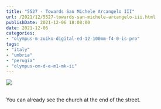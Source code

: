 ```yaml
---
title: "5527 - Towards San Michele Arcangelo III"
url: /2021/12/5527-towards-san-michele-arcangelo-iii.html
publishDate: 2021-12-06 18:00:00
date: 2021-12-06
categories:
- "olympus-m-zuiko-digital-ed-12-100mm-f4-0-is-pro"
tags:
- "italy"
- "umbria"
- "perugia"
- "olympus-om-d-e-m1-mk-ii"
---
```

<div class="container">
<div class="center"><a target="_blank" href="https://d25zfm9zpd7gm5.cloudfront.net/1200x1200/2019/20190902_123009_lr.jpg"><img class="webfeedsFeaturedVisual" src="https://d25zfm9zpd7gm5.cloudfront.net/0600x0600/2019/20190902_123009_lr.jpg" /></a></div>
</div>
<br />

You can already see the church at the end of the street.
